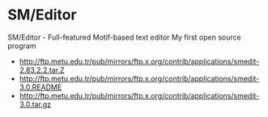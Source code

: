 # SM/Editor
SM/Editor - Full-featured Motif-based text editor
My first open source program

- http://ftp.metu.edu.tr/pub/mirrors/ftp.x.org/contrib/applications/smedit-2.83.2.2.tar.Z
- http://ftp.metu.edu.tr/pub/mirrors/ftp.x.org/contrib/applications/smedit-3.0.README
- http://ftp.metu.edu.tr/pub/mirrors/ftp.x.org/contrib/applications/smedit-3.0.tar.gz

